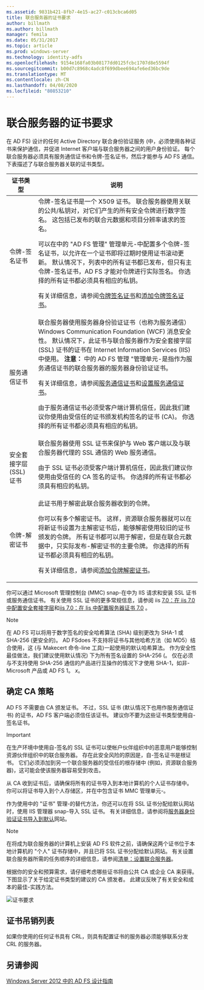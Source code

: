 ```yaml
---
ms.assetid: 9831b421-8fb7-4e15-ac27-c013cbca6d05
title: 联合服务器的证书要求
author: billmath
ms.author: billmath
manager: femila
ms.date: 05/31/2017
ms.topic: article
ms.prod: windows-server
ms.technology: identity-adfs
ms.openlocfilehash: 9154e168fa03b08177dd0125fcbc1707d8e5594f
ms.sourcegitcommit: b00d7c8968c4adc8f699dbee694afe6ed36bc9de
ms.translationtype: MT
ms.contentlocale: zh-CN
ms.lasthandoff: 04/08/2020
ms.locfileid: "80853210"
---
```

# <a name="certificate-requirements-for-federation-servers"></a>联合服务器的证书要求

在 AD FS\) 设计的任何 Active Directory 联合身份验证服务 \(中，必须使用各种证书来保护通信，并促进 Internet 客户端与联合服务器之间的用户身份验证。 每个联合服务器必须具有服务通信证书和令牌\-签名证书，然后才能参与 AD FS 通信。 下表描述了与联合服务器关联的证书类型。  
  
|证书类型|说明|  
|--------------------|---------------|  
|令牌\-签名证书|令牌\-签名证书是一个 X509 证书。 联合服务器使用关联的公共\/私钥对，对它们产生的所有安全令牌进行数字签名。 这包括已发布的联合元数据和项目分辨率请求的签名。<p>可以在中的 "AD FS 管理" 管理单元\-中配置多个令牌\-签名证书，以允许在一个证书即将过期时使用证书滚动更新。 默认情况下，列表中的所有证书都已发布，但只有主令牌\-签名证书，AD FS 才能对令牌进行实际签名。 你选择的所有证书都必须具有相应的私钥。<p>有关详细信息，请参阅[令牌签名证书](Token-Signing-Certificates.md)和[添加令牌签名证书](../../ad-fs/deployment/Add-a-Token-Signing-Certificate.md)。|  
|服务通信证书|联合服务器使用服务器身份验证证书（也称为服务通信） Windows Communication Foundation \(WCF\) 消息安全性。 默认情况下，此证书与联合服务器作为安全套接字层 \(SSL\) 证书的证书在 Internet Information Services \(IIS\)中使用。 **注意：** 中的 AD FS 管理 "管理单元\-是指作为服务通信证书的联合服务器的服务器身份验证证书。<p>有关详细信息，请参阅[服务通信证书](Service-Communications-Certificates.md)和[设置服务通信证书](../../ad-fs/deployment/Set-a-Service-Communications-Certificate.md)。<p>由于服务通信证书必须受客户端计算机信任，因此我们建议你使用由受信任的证书颁发机构签名的证书 \(CA\)。 你选择的所有证书都必须具有相应的私钥。|  
|安全套接字层 \(SSL\) 证书|联合服务器使用 SSL 证书来保护与 Web 客户端以及与联合服务器代理的 SSL 通信的 Web 服务通信。<p>由于 SSL 证书必须受客户端计算机信任，因此我们建议你使用由受信任的 CA 签名的证书。 你选择的所有证书都必须具有相应的私钥。|  
|令牌\-解密证书|此证书用于解密此联合服务器收到的令牌。<p>你可以有多个解密证书。 这样，资源联合服务器就可以在将新证书设置为主解密证书后，能够解密使用较旧的证书颁发的令牌。 所有证书都可以用于解密，但是在联合元数据中，只实际发布\-解密证书的主要令牌。 你选择的所有证书都必须具有相应的私钥。<p>有关详细信息，请参阅[添加令牌解密证书](../../ad-fs/deployment/Add-a-Token-Decrypting-Certificate.md)。|  
  
你可以通过 Microsoft 管理控制台 \(MMC\) snap\-在中为 IIS 请求和安装 SSL 证书或服务通信证书。 有关使用 SSL 证书的更多常规信息，请参阅 iis [7.0：在 iis 7.0 中配置安全套接字层](https://go.microsoft.com/fwlink/?LinkID=108544)和[iis 7.0：在 Iis 中配置服务器证书 7.0](https://go.microsoft.com/fwlink/?LinkID=108545) 。  
  
> [!NOTE]  
> 在 AD FS 可以将用于数字签名的安全哈希算法 \(SHA\) 级别更改为 SHA\-1 或 SHA\-256 \(更安全的\)。 AD FSdoes 不支持将证书与其他哈希方法（如 MD5）结合使用，这 \(与 Makecert 命令\-line 工具\)一起使用的默认哈希算法。 作为安全性最佳做法，我们建议使用默认情况\) 下为所有签名设置的 SHA\-256 \(。 仅在必须与不支持使用 SHA\-256 通信的产品进行互操作的情况下才使用 SHA\-1，如非\-Microsoft 产品或 AD FS 1。 *x*。  
  
## <a name="determining-your-ca-strategy"></a>确定 CA 策略  
AD FS 不需要由 CA 颁发证书。 不过，SSL 证书 \(默认情况下也用作服务通信证书\) 的证书，AD FS 客户端必须信任该证书。 建议你不要为这些证书类型使用自\-签名证书。  
  
> [!IMPORTANT]  
> 在生产环境中使用自\-签名的 SSL 证书可以使帐户伙伴组织中的恶意用户能够控制资源伙伴组织中的联合服务器。 存在此安全风险的原因是，自\-签名证书是根证书。 它们必须添加到另一个联合服务器的受信任的根存储中 \(例如，资源联合服务器\)，这可能会使该服务器容易受到攻击。  
  
从 CA 收到证书后，请确保将所有的证书导入到本地计算机的个人证书存储中。 你可以将证书导入到个人存储区，并在中包含证书 MMC 管理单元\-。  
  
作为使用中的 "证书" 管理\-的替代方法，你还可以在将 SSL 证书分配给默认网站时，使用 IIS 管理器 snap\-导入 SSL 证书。 有关详细信息，请参阅将[服务器身份验证证书导入到默认](../../ad-fs/deployment/Import-a-Server-Authentication-Certificate-to-the-Default-Web-Site.md)网站。  
  
> [!NOTE]  
> 在将成为联合服务器的计算机上安装 AD FS 软件之前，请确保这两个证书位于本地计算机的 "个人" 证书存储中，并且已将 SSL 证书分配给默认网站。 有关设置联合服务器所需的任务顺序的详细信息，请参阅[清单：设置联合服务器](../../ad-fs/deployment/Checklist--Setting-Up-a-Federation-Server.md)。  
  
根据你的安全和预算需求，请仔细考虑哪些证书将由公共 CA 或企业 CA 来获得。 下图显示了关于给定证书类型的建议的 CA 颁发者。 此建议反映了有关安全和成本的最佳\-实践方法。  
  
![证书要求](media/adfs2_fedserver_certstory_1.png)  
  
## <a name="certificate-revocation-lists"></a>证书吊销列表  
如果你使用的任何证书具有 CRL，则具有配置证书的服务器必须能够联系分发 CRL 的服务器。  
  
## <a name="see-also"></a>另请参阅
[Windows Server 2012 中的 AD FS 设计指南](AD-FS-Design-Guide-in-Windows-Server-2012.md)
